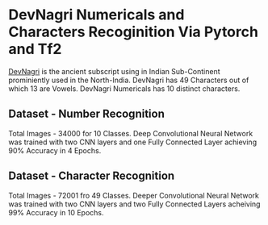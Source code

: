 # DevNagri Numericals and Characters Recoginition Via Pytorch and Tf2

[DevNagri](https://omniglot.com/writing/hindi.htm) is the ancient subscript using in Indian Sub-Continent prominiently used in the North-India. DevNagri has 49 Characters out of which 13 are Vowels. DevNagri Numericals has 10 distinct characters.

## Dataset - Number Recognition
Total Images - 34000 for 10 Classes.
Deep Convolutional Neural Network was trained with two CNN layers and one Fully Connected Layer achieving 90% Accuracy in 4 Epochs.

## Dataset - Character Recognition
Total Images - 72001 fro 49 Classes.
Deeper Convolutional Neural Network was trained with two CNN layers and two Fully Connected Layers acheiving 99% Accuracy in 10 Epochs.

